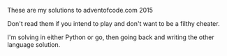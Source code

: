 These are my solutions to adventofcode.com 2015

Don't read them if you intend to play and don't want to be a filthy cheater.

I'm solving in either Python or go, then going back and writing the other language solution.
